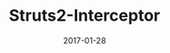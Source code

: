 ---
layout: post
title:  "Struts2-Interceptor"
date:   2017-01-28
excerpt: "本篇介绍了Struts2中"
tag:
- Java 
- Struts2
- Interceptor
- SSH框架
feature: http://i.imgur.com/Ds6S7lJ.png
comments: false
--- 